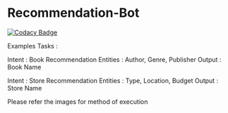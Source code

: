 # Recommendation-Bot

[![Codacy Badge](https://api.codacy.com/project/badge/Grade/d2e5c7749fc94a5d9fa9d32467df2b47)](https://app.codacy.com/gh/navydhara79/Recommendation-Bot-?utm_source=github.com&utm_medium=referral&utm_content=navydhara79/Recommendation-Bot-&utm_campaign=Badge_Grade)

Examples Tasks :

Intent : Book Recommendation
  Entities : Author, Genre, Publisher
  Output : Book Name

Intent : Store Recommendation
  Entities : Type, Location, Budget
  Output : Store Name
  
Please refer the images for method of execution
